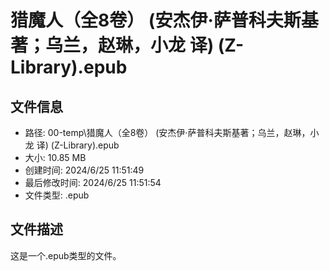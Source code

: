 ﻿# 猎魔人（全8卷） (安杰伊·萨普科夫斯基著；乌兰，赵琳，小龙 译) (Z-Library).epub

## 文件信息
- 路径: 00-temp\猎魔人（全8卷） (安杰伊·萨普科夫斯基著；乌兰，赵琳，小龙 译) (Z-Library).epub
- 大小: 10.85 MB
- 创建时间: 2024/6/25 11:51:49
- 最后修改时间: 2024/6/25 11:51:54
- 文件类型: .epub

## 文件描述
这是一个.epub类型的文件。

